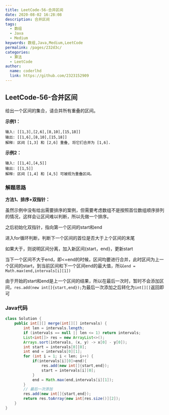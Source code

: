 ```yaml
---
title: LeetCode-56-合并区间
date: 2020-08-02 16:28:08
description: 合并区间
tags: 
  - 数组
  - Java
  - Medium
keywords: 数组,Java,Medium,LeetCode
permalink: /pages/232d3c/
categories: 
  - 算法
  - LeetCode
author: 
  name: coderlhd
  link: https://github.com/2323152909
---
```


## LeetCode-56-合并区间

给出一个区间的集合，请合并所有重叠的区间。

<!--more-->

**示例1：**

```
输入: [[1,3],[2,6],[8,10],[15,18]]
输出: [[1,6],[8,10],[15,18]]
解释: 区间 [1,3] 和 [2,6] 重叠, 将它们合并为 [1,6].
```

**示例2：**

```
输入: [[1,4],[4,5]]
输出: [[1,5]]
解释: 区间 [1,4] 和 [4,5] 可被视为重叠区间。
```

### 解题思路

**方法1、排序+双指针：**

虽然示例中没有给出需要排序的案例，但需要考虑数组不是按照首位数组顺序排列的情况，这样会让区间难以判断，所以先做一个排序。

之后初始化双指针，指向第一个区间的start和end

进入for循环判断，判断下一个区间的首位是否大于上个区间的末尾

如果大于，则说明区间分离，加入新区间{start，end}，更新start

当下一个区间不大于end，即<=end的时候，区间均要进行合并，此时区间为上一个区间的start，到当前区间和下一个区间end的最大值，所以`end = Math.max(end,intervals[i][1])`

由于开始的start和end是上一个区间的结果，所以在最后一次时，暂时不会添加区间，`res.add(new int[]{start,end});`为最后一次添加之后转化为`int[][]`返回即可

### Java代码

```java
class Solution {
    public int[][] merge(int[][] intervals) {
        int len = intervals.length;
        if (intervals == null || len <= 1) return intervals;
        List<int[]> res = new ArrayList<>();
        Arrays.sort(intervals, (x, y) -> x[0] - y[0]);
        int start = intervals[0][0];
        int end = intervals[0][1];
        for (int i = 1; i < len; i++) {
            if(intervals[i][0]>end){
                res.add(new int[]{start,end});
                start = intervals[i][0];
            }
            end = Math.max(end,intervals[i][1]);
        }
        // 最后一次添加
        res.add(new int[]{start,end});
        return res.toArray(new int[res.size()][2]);
    }
}
```

